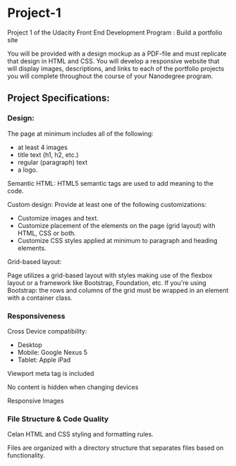 # Project-1

Project 1 of the Udacity Front End Development Program : Build a portfolio site

You will be provided with a design mockup as a PDF-file and must replicate that design in HTML and CSS. You will develop a 
responsive website that will display images, descriptions, and links to each of the portfolio projects you will complete 
throughout the course of your Nanodegree program.

## Project Specifications:

### Design:

The page at minimum includes all of the following:
- at least 4 images
- title text (h1, h2, etc.)
- regular (paragraph) text
- a logo.

Semantic HTML:
HTML5 semantic tags are used to add meaning to the code.

Custom design:
Provide at least one of the following customizations:

- Customize images and text.
- Customize placement of the elements on the page (grid layout) with HTML, CSS or both.
- Customize CSS styles applied at minimum to paragraph and heading elements.

Grid-based layout:

Page utilizes a grid-based layout with styles making use of the flexbox layout or a framework like Bootstrap, Foundation, etc.
If you're using Bootstrap: the rows and columns of the grid must be wrapped in an element with a container class.

### Responsiveness 
Cross Device compatibility:
- Desktop
- Mobile: Google Nexus 5
- Tablet: Apple iPad

Viewport meta tag is included
<Enter>

No content is hidden when changing devices
<Enter>

Responsive Images

### File Structure & Code Quality

Celan HTML and CSS styling and formatting rules.
<Enter>

Files are organized with a directory structure that separates files based on functionality. 
